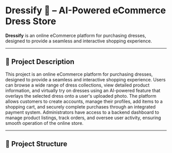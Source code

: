 # Dressify 👗 – AI-Powered eCommerce Dress Store

**Dressify** is an online eCommerce platform for purchasing dresses, designed to provide a seamless and interactive shopping experience.

---

## 📝 Project Description

This project is an online eCommerce platform for purchasing dresses, designed to provide a seamless and interactive shopping experience. Users can browse a wide range of dress collections, view detailed product information, and virtually try on dresses using an AI-powered feature that overlays the selected dress onto a user's uploaded photo. The platform allows customers to create accounts, manage their profiles, add items to a shopping cart, and securely complete purchases through an integrated payment system. Administrators have access to a backend dashboard to manage product listings, track orders, and oversee user activity, ensuring smooth operation of the online store.

---

## 📂 Project Structure

